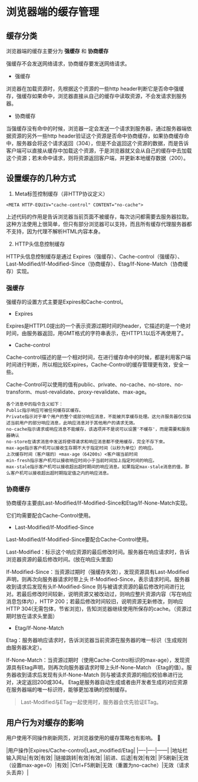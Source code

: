 # 浏览器端的缓存管理

## 缓存分类

浏览器端的缓存主要分为 **强缓存** 和 **协商缓存**

强缓存不会发送网络请求，协商缓存要发送网络请求。

- 强缓存

浏览器在加载资源时，先根据这个资源的一些http header判断它是否命中强缓存，强缓存如果命中，浏览器直接从自己的缓存中读取资源，不会发请求到服务器。

- 协商缓存

当强缓存没有命中的时候，浏览器一定会发送一个请求到服务器，通过服务器端依据资源的另外一些http header验证这个资源是否命中协商缓存，如果协商缓存命中，服务器会将这个请求返回（304），但是不会返回这个资源的数据，而是告诉客户端可以直接从缓存中加载这个资源，于是浏览器就又会从自己的缓存中去加载这个资源；若未命中请求，则将资源返回客户端，并更新本地缓存数据（200）。

## 设置缓存的几种方式

1. Meta标签控制缓存（非HTTP协议定义）

```
<META HTTP-EQUIV="cache-control" CONTENT="no-cache">
```

上述代码的作用是告诉浏览器当前页面不被缓存，每次访问都需要去服务器拉取。这种方法使用上很简单，但只有部分浏览器可以支持，而且所有缓存代理服务器都不支持，因为代理不解析HTML内容本身。

2. HTTP头信息控制缓存

HTTP头信息控制缓存是通过 Expires（强缓存）、Cache-control（强缓存）、Last-Modified/If-Modified-Since（协商缓存）、Etag/If-None-Match（协商缓存）实现。

### 强缓存

强缓存的设置方式主要是Expires和Cache-control。

- Expires

Expires是HTTP1.0提出的一个表示资源过期时间的header，它描述的是一个绝对时间，由服务器返回，用GMT格式的字符串表示，在HTTP1.1以后不再使用了。

- Cache-control

Cache-control描述的是一个相对时间，在进行缓存命中的时候，都是利用客户端时间进行判断，所以相比较Expires，Cache-Control的缓存管理更有效，安全一些。

Cache-Control可以使用的值有public、private、no-cache、no-store、no-transform、must-revalidate、proxy-revalidate、max-age。

```
各个消息中的指令含义如下：
Public指示响应可被任何缓存区缓存。
Private指示对于单个用户的整个或部分响应消息，不能被共享缓存处理。这允许服务器仅仅描述当前用户的部分响应消息，此响应消息对于其他用户的请求无效。
no-cache指示请求或响应消息不能缓存，该选项并不是说可以设置'不缓存'，而是需要和服务器确认
no-store在请求消息中发送将使得请求和响应消息都不使用缓存，完全不存下來。
max-age指示客户机可以接收生存期不大于指定时间（以秒为单位）的响应。
上次缓存时间（客户端的）+max-age（64200s）<客户端当前时间
min-fresh指示客户机可以接收响应时间小于当前时间加上指定时间的响应。
max-stale指示客户机可以接收超出超时期间的响应消息。如果指定max-stale消息的值，那么客户机可以接收超出超时期指定值之内的响应消息。
```

### 协商缓存

协商缓存主要由Last-Modified/If-Modified-Since和Etag/If-None-Match实现。

它们均需要配合Cache-Control使用。

- Last-Modified/If-Modified-Since

Last-Modified/If-Modified-Since要配合Cache-Control使用。

Last-Modified：标示这个响应资源的最后修改时间。服务器在响应请求时，告诉浏览器资源的最后修改时间。(放在响应头里面)

If-Modified-Since：当资源过期时（强缓存失效），发现资源具有Last-Modified声明，则再次向服务器请求时带上头 If-Modified-Since，表示请求时间。服务器收到请求后发现有头If-Modified-Since 则与被请求资源的最后修改时间进行比对。若最后修改时间较新，说明资源又被改动过，则响应整片资源内容（写在响应消息包体内），HTTP 200；若最后修改时间较旧，说明资源无新修改，则响应HTTP 304(无需包体，节省浏览)，告知浏览器继续使用所保存的cache。（资源过期时放在请求头里面）

- Etag/If-None-Match

Etag：服务器响应请求时，告诉浏览器当前资源在服务器的唯一标识（生成规则由服务器决定）。

If-None-Match：当资源过期时（使用Cache-Control标识的max-age），发现资源具有Etag声明，则再次向服务器请求时带上头If-None-Match （Etag的值）。服务器收到请求后发现有头If-None-Match 则与被请求资源的相应校验串进行比对，决定返回200或304。
Etag是服务器自动生成或者由开发者生成的对应资源在服务器端的唯一标识符，能够更加准确的控制缓存。

> Last-Modified与ETag一起使用时，服务器会优先验证ETag。

## 用户行为对缓存的影响

用户使用不同操作刷新网页，对浏览器使用的缓存策略也有影响。


|用户操作|Expires/Cache-control|Last_modified/Etag|
|—-|—-|——|
|地址栏输入网址|有效|有效|
|链接跳转|有效|有效|
|前进、后退|有效|有效|
|F5刷新|无效（设置max-age=0）|有效|
|Ctrl+F5刷新|无效（重置为no-cache）|无效（请求头丢弃）|

